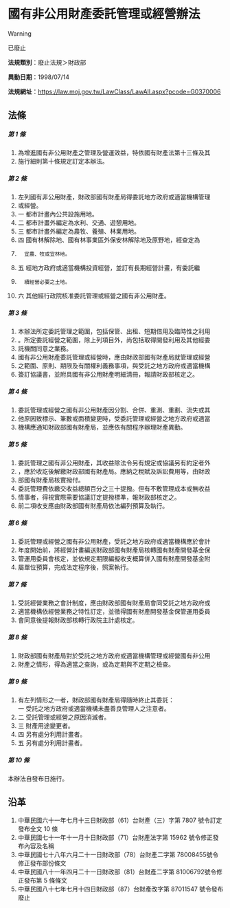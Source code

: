 # 國有非公用財產委託管理或經營辦法


> [!WARNING]
> 已廢止


**法規類別**：廢止法規＞財政部

**異動日期**：1998/07/14  

**法規網址**：https://law.moj.gov.tw/LawClass/LawAll.aspx?pcode=G0370006



## 法條
##### 第 1 條
1. 為增進國有非公用財產之管理及營運效益，特依國有財產法第十三條及其
1. 施行細則第十條規定訂定本辦法。

##### 第 2 條
1. 左列國有非公用財產，財政部國有財產局得委託地方政府或適當機構管理
1. 或經營。
1.   一  都市計畫內公共設施用地。
1.   二  都市計畫外編定為水利、交通、遊憩用地。
1.   三  都市計畫外編定為農牧、養殖、林業用地。
1.   四  國有林解除地、國有林事業區外保安林解除地及原野地，經查定為
1.       宜農、牧或宜林地。
1.   五  經地方政府或適當機構投資經營，並訂有長期經營計畫，有委託繼
1.       續經營必要之土地。
1.   六  其他經行政院核准委託管理或經營之國有非公用財產。

##### 第 3 條
1. 本辦法所定委託管理之範圍，包括保管、出租、短期借用及臨時性之利用
1. 。所定委託經營之範圍，除上列項目外，尚包括取得開發利用及其他經委
1. 託機關同意之業務。
1. 國有非公用財產委託管理或經營時，應由財政部國有財產局就管理或經營
1. 之範圍、原則、期限及有關權利義務事項，與受託之地方政府或適當機構
1. 簽訂協議書，並附具國有非公用財產明細清冊，報請財政部核定之。

##### 第 4 條
1. 委託管理或經營之國有非公用財產因分割、合併、重測、重劃、流失或其
1. 他原因致標示、筆數或面積變更時，受委託管理或經營之地方政府或適當
1. 機構應通知財政部國有財產局，並應依有關程序辦理財產異動。

##### 第 5 條
1. 委託管理之國有非公用財產，其收益除法令另有規定或協議另有約定者外
1. ，應於收訖後解繳財政部國有財產局。應納之稅賦及訴訟費用等，由財政
1. 部國有財產局核實撥付。
1. 委託管理費依繳交收益總額百分之三十提撥。但有不敷管理成本或無收益
1. 情事者，得視實際需要協議訂定提撥標準，報財政部核定之。
1. 前二項收支應由財政部國有財產局依法編列預算及執行。

##### 第 6 條
1. 委託管理或經營之國有非公用財產，受託之地方政府或適當機構應於會計
1. 年度開始前，將經營計畫編送財政部國有財產局核轉國有財產開發基金保
1. 管運用委員會核定，並依規定期限編擬收支概算併入國有財產開發基金附
1. 屬單位預算，完成法定程序後，照案執行。

##### 第 7 條
1. 受託經營業務之會計制度，應由財政部國有財產局會同受託之地方政府或
1. 適當機構依經營業務之特性訂定，並徵得國有財產開發基金保管運用委員
1. 會同意後提報財政部核轉行政院主計處核定。

##### 第 8 條
1. 財政部國有財產局對於受託之地方政府或適當機構管理或經營國有非公用
1. 財產之情形，得為適當之查詢，或為定期與不定期之檢查。

##### 第 9 條
1. 有左列情形之一者，財政部國有財產局得隨時終止其委託：  
  一  受託之地方政府或適當機構未盡善良管理人之注意者。
1.   二  受託管理或經營之原因消滅者。
1.   三  財產用途變更者。
1.   四  另有處分利用計畫者。
1.   五  另有處分利用計畫者。

##### 第 10 條
本辦法自發布日施行。

## 沿革
1. 中華民國六十一年七月十三日財政部（61）台財產（三）字第 7807 號令訂定發布全文 10 條
1. 中華民國七十一年十一月十日財政部（71）台財產法字第 15962  號令修正發布內容及名稱
1. 中華民國七十八年六月二十一日財政部（78）台財產二字第 78008455號令修正發布部份條文
1. 中華民國八十一年四月二十一日財政部（81）台財產二字第 81006792號令修正發布第 5  條條文
1. 中華民國八十七年七月十四日財政部（87）台財產改字第 87011547 號令發布廢止
